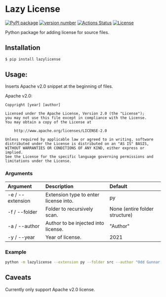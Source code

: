 # Lazy License

[![PyPI package](https://img.shields.io/badge/pip%20install-lazylicense-brightgreen)](https://pypi.org/project/lazylicense/)
[![version number](https://img.shields.io/pypi/v/lazylicense?color=green&label=version)](https://pypi.org/project/lazylicense/)
[![Actions Status](https://github.com/oddaspa/lazylicense/workflows/Build%20status/badge.svg)](https://github.com/oddaspa/lazylicense/actions)
[![License](https://img.shields.io/github/license/oddaspa/lazylicense)](https://github.com/oddaspa/lazylicense/blob/main/LICENSE.txt)

Python package for adding license for source files.

## Installation

```sh
$ pip install lazylicense
```

## Usage:

Inserts Apache v2.0 snippet at the beginning of files.

Apache v2.0:

```
Copyright [year] [author]

Licensed under the Apache License, Version 2.0 (the "License");
you may not use this file except in compliance with the License.
You may obtain a copy of the License at

    http://www.apache.org/licenses/LICENSE-2.0

Unless required by applicable law or agreed to in writing, software
distributed under the License is distributed on an "AS IS" BASIS,
WITHOUT WARRANTIES OR CONDITIONS OF ANY KIND, either express or implied.
See the License for the specific language governing permissions and
limitations under the License.
```

### Arguments

| Argument         | Description                           | Default                        |
| :--------------- | :------------------------------------ | :----------------------------- |
| -e / --extension | Extension type to enter license into. | py                             |
| -f / --folder    | Folder to recursively scan.           | None (entire folder structure) |
| -a / --author    | Author to be injected into license.   | "Author"                       |
| -y / --year      | Year of license.                      | 2021                           |

### Example

```sh
python -m lazylicense --extension py --folder src --author "Odd Gunnar Aspaas" --year 2021
```

## Caveats

Currently only support Apache v2.0 license.
